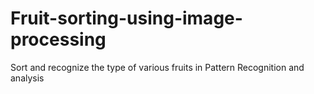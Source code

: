 # Fruit-sorting-using-image-processing
Sort and recognize the type of various fruits in Pattern Recognition and analysis
